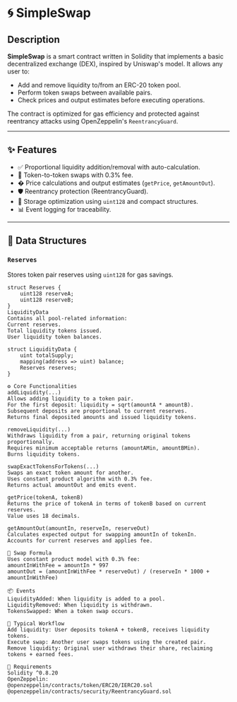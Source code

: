 # 🌀 SimpleSwap

## Description

**SimpleSwap** is a smart contract written in Solidity that implements a basic decentralized exchange (DEX), inspired by Uniswap's model. It allows any user to:

- Add and remove liquidity to/from an ERC-20 token pool.
- Perform token swaps between available pairs.
- Check prices and output estimates before executing operations.

The contract is optimized for gas efficiency and protected against reentrancy attacks using OpenZeppelin's `ReentrancyGuard`.

---

## ✨ Features

- ✅ Proportional liquidity addition/removal with auto-calculation.
- 🔁 Token-to-token swaps with 0.3% fee.
- � Price calculations and output estimates (`getPrice`, `getAmountOut`).
- 🛡️ Reentrancy protection (ReentrancyGuard).
- 💾 Storage optimization using `uint128` and compact structures.
- 📊 Event logging for traceability.

---

## 🧱 Data Structures

### `Reserves`
Stores token pair reserves using `uint128` for gas savings.

```solidity
struct Reserves {
    uint128 reserveA;
    uint128 reserveB;
}
LiquidityData
Contains all pool-related information:
Current reserves.
Total liquidity tokens issued.
User liquidity token balances.

struct LiquidityData {
    uint totalSupply;
    mapping(address => uint) balance;
    Reserves reserves;
}

⚙️ Core Functionalities
addLiquidity(...)
Allows adding liquidity to a token pair.
For the first deposit: liquidity = sqrt(amountA * amountB).
Subsequent deposits are proportional to current reserves.
Returns final deposited amounts and issued liquidity tokens.

removeLiquidity(...)
Withdraws liquidity from a pair, returning original tokens proportionally.
Requires minimum acceptable returns (amountAMin, amountBMin).
Burns liquidity tokens.

swapExactTokensForTokens(...)
Swaps an exact token amount for another.
Uses constant product algorithm with 0.3% fee.
Returns actual amountOut and emits event.

getPrice(tokenA, tokenB)
Returns the price of tokenA in terms of tokenB based on current reserves.
Value uses 18 decimals.

getAmountOut(amountIn, reserveIn, reserveOut)
Calculates expected output for swapping amountIn of tokenIn.
Accounts for current reserves and applies fee.

🧮 Swap Formula
Uses constant product model with 0.3% fee:
amountInWithFee = amountIn * 997
amountOut = (amountInWithFee * reserveOut) / (reserveIn * 1000 + amountInWithFee)

📦 Events
LiquidityAdded: When liquidity is added to a pool.
LiquidityRemoved: When liquidity is withdrawn.
TokensSwapped: When a token swap occurs.

🚀 Typical Workflow
Add liquidity: User deposits tokenA + tokenB, receives liquidity tokens.
Execute swap: Another user swaps tokens using the created pair.
Remove liquidity: Original user withdraws their share, reclaiming tokens + earned fees.

🔧 Requirements
Solidity ^0.8.20
OpenZeppelin:
@openzeppelin/contracts/token/ERC20/IERC20.sol
@openzeppelin/contracts/security/ReentrancyGuard.sol